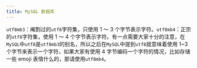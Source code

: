 ```yaml
---
title: MySQL 数据库
---
```


`utf8mb3`：阉割过的`utf8`字符集，只使用 1 ～ 3 个字节表示字符。`utf8mb4`：正宗的`utf8`字符集，使用 1 ～ 4 个字节表示字符。有一点需要大家十分的注意，在`MySQL`中`utf8`是`utf8mb3`的别名，所以之后在`MySQL`中提到`utf8`就意味着使用 1~3 个字节来表示一个字符，如果大家有使用 4 字节编码一个字符的情况，比如存储一些 emoji 表情什么的，那请使用`utf8mb4`。
